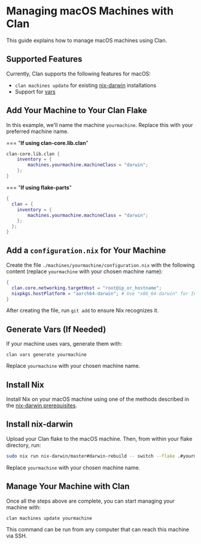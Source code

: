 # Managing macOS Machines with Clan

This guide explains how to manage macOS machines using Clan.

## Supported Features

Currently, Clan supports the following features for macOS:

- `clan machines update` for existing [nix-darwin](https://github.com/nix-darwin/nix-darwin) installations
- Support for [vars](./vars/vars-overview.md)

## Add Your Machine to Your Clan Flake

In this example, we'll name the machine `yourmachine`. Replace this with your preferred machine name.

=== "**If using clan-core.lib.clan**"

```nix
clan-core.lib.clan {
    inventory = {
        machines.yourmachine.machineClass = "darwin";
    };
}
```

=== "**If using flake-parts**"

```nix
{
  clan = {
    inventory = {
        machines.yourmachine.machineClass = "darwin";
    };
  };
}
```

## Add a `configuration.nix` for Your Machine

Create the file `./machines/yourmachine/configuration.nix` with the following content (replace `yourmachine` with your chosen machine name):

```nix
{
  clan.core.networking.targetHost = "root@ip_or_hostname";
  nixpkgs.hostPlatform = "aarch64-darwin"; # Use "x86_64-darwin" for Intel-based Macs
}
```

After creating the file, run `git add` to ensure Nix recognizes it.

## Generate Vars (If Needed)

If your machine uses vars, generate them with:

```
clan vars generate yourmachine
```

Replace `yourmachine` with your chosen machine name.

## Install Nix

Install Nix on your macOS machine using one of the methods described in the [nix-darwin prerequisites](https://github.com/nix-darwin/nix-darwin?tab=readme-ov-file#prerequisites).


## Install nix-darwin

Upload your Clan flake to the macOS machine. Then, from within your flake directory, run:

```sh
sudo nix run nix-darwin/master#darwin-rebuild -- switch --flake .#yourmachine
```

Replace `yourmachine` with your chosen machine name.

## Manage Your Machine with Clan

Once all the steps above are complete, you can start managing your machine with:

```
clan machines update yourmachine
```

This command can be run from any computer that can reach this machine via SSH.
